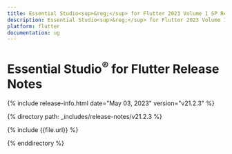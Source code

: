 ```yaml
---
title: Essential Studio<sup>&reg;</sup> for Flutter 2023 Volume 1 SP Release Release Notes  
description: Essential Studio<sup>&reg;</sup> for Flutter 2023 Volume 1 SP Release Release Notes  
platform: flutter
documentation: ug
---
```


# Essential Studio<sup>&reg;</sup> for Flutter  Release Notes  

{% include release-info.html date="May 03, 2023"  version="v21.2.3" %} 

{% directory path: _includes/release-notes/v21.2.3 %}

{% include {{file.url}} %}

{% enddirectory %}